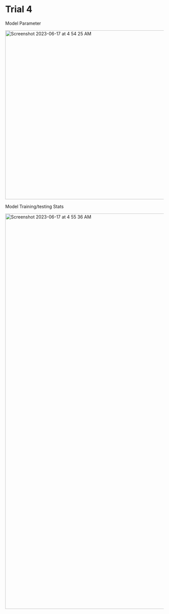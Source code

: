 # Trial 4

Model Parameter

<img width="536" alt="Screenshot 2023-06-17 at 4 54 25 AM" src="https://github.com/divyamarora910/deep-learning-school-of-ai/assets/22102468/1fc0f4fd-cc8f-4ab4-a6e4-ad216ed43a62">

Model Training/testing Stats

<img width="1254" alt="Screenshot 2023-06-17 at 4 55 36 AM" src="https://github.com/divyamarora910/deep-learning-school-of-ai/assets/22102468/f18566eb-ee60-4e77-8e4c-59774df16fb7">
